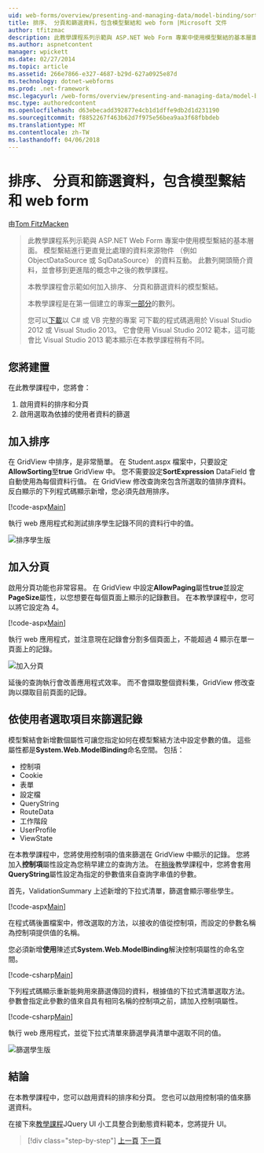 ```yaml
---
uid: web-forms/overview/presenting-and-managing-data/model-binding/sorting-paging-and-filtering-data
title: 排序、 分頁和篩選資料，包含模型繫結和 web form |Microsoft 文件
author: tfitzmac
description: 此教學課程系列示範與 ASP.NET Web Form 專案中使用模型繫結的基本層面。 模型繫結進行資料互動詳細直線-...
ms.author: aspnetcontent
manager: wpickett
ms.date: 02/27/2014
ms.topic: article
ms.assetid: 266e7866-e327-4687-b29d-627a0925e87d
ms.technology: dotnet-webforms
ms.prod: .net-framework
msc.legacyurl: /web-forms/overview/presenting-and-managing-data/model-binding/sorting-paging-and-filtering-data
msc.type: authoredcontent
ms.openlocfilehash: d63ebecadd392877e4cb1d1dffe9db2d1d231190
ms.sourcegitcommit: f8852267f463b62d7f975e56bea9aa3f68fbbdeb
ms.translationtype: MT
ms.contentlocale: zh-TW
ms.lasthandoff: 04/06/2018
---
```

<a name="sorting-paging-and-filtering-data-with-model-binding-and-web-forms"></a>排序、 分頁和篩選資料，包含模型繫結和 web form
====================
由[Tom FitzMacken](https://github.com/tfitzmac)

> 此教學課程系列示範與 ASP.NET Web Form 專案中使用模型繫結的基本層面。 模型繫結進行更直覺比處理的資料來源物件 （例如 ObjectDataSource 或 SqlDataSource） 的資料互動。 此數列開頭簡介資料，並會移到更進階的概念中之後的教學課程。
> 
> 本教學課程會示範如何加入排序、 分頁和篩選資料的模型繫結。
> 
> 本教學課程是在第一個建立的專案[一部分](retrieving-data.md)的數列。
> 
> 您可以[下載](https://go.microsoft.com/fwlink/?LinkId=286116)以 C# 或 VB 完整的專案 可下載的程式碼適用於 Visual Studio 2012 或 Visual Studio 2013。 它會使用 Visual Studio 2012 範本，這可能會比 Visual Studio 2013 範本顯示在本教學課程稍有不同。


## <a name="what-youll-build"></a>您將建置

在此教學課程中，您將會：

1. 啟用資料的排序和分頁
2. 啟用選取為依據的使用者資料的篩選

## <a name="add-sorting"></a>加入排序

在 GridView 中排序，是非常簡單。 在 Student.aspx 檔案中，只要設定**AllowSorting**至**true** GridView 中。 您不需要設定**SortExpression** DataField 會自動使用為每個資料行值。 在 GridView 修改查詢來包含所選取的值排序資料。 反白顯示的下列程式碼顯示新增，您必須先啟用排序。

[!code-aspx[Main](sorting-paging-and-filtering-data/samples/sample1.aspx?highlight=5)]

執行 web 應用程式和測試排序學生記錄不同的資料行中的值。

![排序學生版](sorting-paging-and-filtering-data/_static/image2.png)

## <a name="add-paging"></a>加入分頁

啟用分頁功能也非常容易。 在 GridView 中設定**AllowPaging**屬性**true**並設定**PageSize**屬性，以您想要在每個頁面上顯示的記錄數目。 在本教學課程中，您可以將它設定為 4。

[!code-aspx[Main](sorting-paging-and-filtering-data/samples/sample2.aspx?highlight=5)]

執行 web 應用程式，並注意現在記錄會分割多個頁面上，不能超過 4 顯示在單一頁面上的記錄。

![加入分頁](sorting-paging-and-filtering-data/_static/image4.png)

延後的查詢執行會改善應用程式效率。 而不會擷取整個資料集，GridView 修改查詢以擷取目前頁面的記錄。

## <a name="filter-records-by-user-selection"></a>依使用者選取項目來篩選記錄

模型繫結會新增數個屬性可讓您指定如何在模型繫結方法中設定參數的值。 這些屬性都是**System.Web.ModelBinding**命名空間。 包括：

- 控制項
- Cookie
- 表單
- 設定檔
- QueryString
- RouteData
- 工作階段
- UserProfile
- ViewState

在本教學課程中，您將使用控制項的值來篩選在 GridView 中顯示的記錄。 您將加入**控制項**屬性設定為您稍早建立的查詢方法。 在[稍後](using-query-string-values-to-retrieve-data.md)教學課程中，您將會套用**QueryString**屬性設定為指定的參數值來自查詢字串值的參數。

首先，ValidationSummary 上述新增的下拉式清單，篩選會顯示哪些學生。

[!code-aspx[Main](sorting-paging-and-filtering-data/samples/sample3.aspx?highlight=3-11)]

在程式碼後置檔案中，修改選取的方法，以接收的值從控制項，而設定的參數名稱為控制項提供值的名稱。

您必須新增**使用**陳述式**System.Web.ModelBinding**解決控制項屬性的命名空間。

[!code-csharp[Main](sorting-paging-and-filtering-data/samples/sample4.cs)]

下列程式碼顯示重新能夠用來篩選傳回的資料，根據值的下拉式清單選取方法。 參數會指定此參數的值來自具有相同名稱的控制項之前，請加入控制項屬性。

[!code-csharp[Main](sorting-paging-and-filtering-data/samples/sample5.cs)]

執行 web 應用程式，並從下拉式清單來篩選學員清單中選取不同的值。

![篩選學生版](sorting-paging-and-filtering-data/_static/image6.png)

## <a name="conclusion"></a>結論

在本教學課程中，您可以啟用資料的排序和分頁。 您也可以啟用控制項的值來篩選資料。

在接下來[教學課程](integrating-jquery-ui.md)JQuery UI 小工具整合到動態資料範本，您將提升 UI。

> [!div class="step-by-step"]
> [上一頁](updating-deleting-and-creating-data.md)
> [下一頁](integrating-jquery-ui.md)
